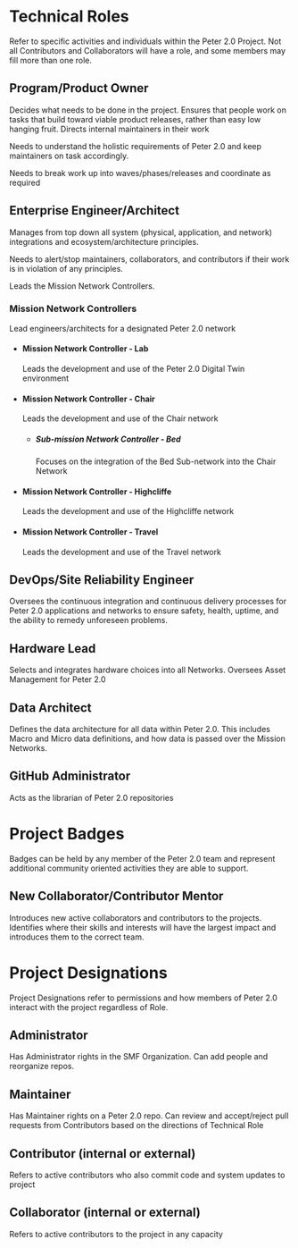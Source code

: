 # Technical Roles

Refer to specific activities and individuals within the Peter 2.0 Project. Not all Contributors and Collaborators will have a role, and some members may fill more than one role.

## Program/Product Owner
Decides what needs to be done in the project. Ensures that people work on tasks that build toward viable product releases, rather than easy low hanging fruit. Directs internal maintainers in their work

Needs to understand the holistic requirements of Peter 2.0 and keep maintainers on task accordingly.

Needs to break work up into waves/phases/releases and coordinate as required

## Enterprise Engineer/Architect
Manages from top down all system (physical, application, and network) integrations and ecosystem/architecture principles.

Needs to alert/stop maintainers, collaborators, and contributors if their work is in violation of any principles.

Leads the Mission Network Controllers.

### Mission Network Controllers
Lead engineers/architects for a designated Peter 2.0 network
- #### Mission Network Controller - Lab

  Leads the development and use of the Peter 2.0 Digital Twin environment

- #### Mission Network Controller - Chair

  Leads the development and use of the Chair network

  - ##### Sub-mission Network Controller - Bed

    Focuses on the integration of the Bed Sub-network into the Chair Network

- #### Mission Network Controller - Highcliffe

  Leads the development and use of the Highcliffe network

- #### Mission Network Controller - Travel

  Leads the development and use of the Travel network

## DevOps/Site Reliability Engineer

Oversees the continuous integration and continuous delivery processes for Peter 2.0 applications and networks to ensure safety, health, uptime, and the ability to remedy unforeseen problems.

## Hardware Lead

Selects and integrates hardware choices into all Networks. Oversees Asset Management for Peter 2.0

## Data Architect

Defines the data architecture for all data within Peter 2.0. This includes Macro and Micro data definitions, and how data is passed over the Mission Networks.

## GitHub Administrator
Acts as the librarian of Peter 2.0 repositories

# Project Badges

Badges can be held by any member of the Peter 2.0 team and represent additional community oriented activities they are able to support.

## New Collaborator/Contributor Mentor
Introduces new active collaborators and contributors to the projects. Identifies where their skills and interests will have the largest impact and introduces them to the correct team.

# Project Designations

Project Designations refer to permissions and how members of Peter 2.0 interact with the project regardless of Role.

## Administrator
Has Administrator rights in the SMF Organization. Can add people and reorganize repos.

## Maintainer
Has Maintainer rights on a Peter 2.0 repo. Can review and accept/reject pull requests from Contributors based on the directions of Technical Role 

## Contributor (internal or external)
Refers to active contributors who also commit code and system updates to project

## Collaborator (internal or external)
Refers to active contributors to the project in any capacity


